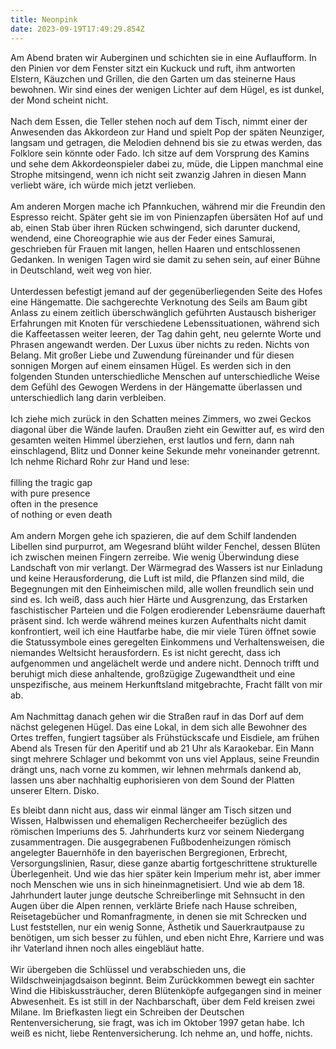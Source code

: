 ```yaml
---
title: Neonpink
date: 2023-09-19T17:49:29.854Z
---
```

Am Abend braten wir Auberginen und schichten sie in eine Auflaufform. In den Pinien vor dem Fenster sitzt ein Kuckuck und ruft, ihm antworten Elstern, Käuzchen und Grillen, die den Garten um das steinerne Haus bewohnen. Wir sind eines der wenigen Lichter auf dem Hügel, es ist dunkel, der Mond scheint nicht.\
\
Nach dem Essen, die Teller stehen noch auf dem Tisch, nimmt einer der Anwesenden das Akkordeon zur Hand und spielt Pop der späten Neunziger, langsam und getragen, die Melodien dehnend bis sie zu etwas werden, das Folklore sein könnte oder Fado. Ich sitze auf dem Vorsprung des Kamins und sehe dem Akkordeonspieler dabei zu, müde, die Lippen manchmal eine Strophe mitsingend, wenn ich nicht seit zwanzig Jahren in diesen Mann verliebt wäre, ich würde mich jetzt verlieben.\
\
Am anderen Morgen mache ich Pfannkuchen, während mir die Freundin den Espresso reicht. Später geht sie im von Pinienzapfen übersäten Hof auf und ab, einen Stab über ihren Rücken schwingend, sich darunter duckend, wendend, eine Choreographie wie aus der Feder eines Samurai, geschrieben für Frauen mit langen, hellen Haaren und entschlossenen Gedanken. In wenigen Tagen wird sie damit zu sehen sein, auf einer Bühne in Deutschland, weit weg von hier.\
\
Unterdessen befestigt jemand auf der gegenüberliegenden Seite des Hofes eine Hängematte. Die sachgerechte Verknotung des Seils am Baum gibt Anlass zu einem zeitlich überschwänglich geführten Austausch bisheriger Erfahrungen mit Knoten für verschiedene Lebenssituationen, während sich die Kaffeetassen weiter leeren, der Tag dahin geht, neu gelernte Worte und Phrasen angewandt werden. Der Luxus über nichts zu reden. Nichts von Belang. Mit großer Liebe und Zuwendung füreinander und für diesen sonnigen Morgen auf einem einsamen Hügel. Es werden sich in den folgenden Stunden unterschiedliche Menschen auf unterschiedliche Weise dem Gefühl des Gewogen Werdens in der Hängematte überlassen und unterschiedlich lang darin verbleiben.\
\
Ich ziehe mich zurück in den Schatten meines Zimmers, wo zwei Geckos diagonal über die Wände laufen. Draußen zieht ein Gewitter auf, es wird den gesamten weiten Himmel überziehen, erst lautlos und fern, dann nah einschlagend, Blitz und Donner keine Sekunde mehr voneinander getrennt. Ich nehme Richard Rohr zur Hand und lese:\
\
filling the tragic gap\
with pure presence\
often in the presence\
of nothing or even death\
\
Am andern Morgen gehe ich spazieren, die auf dem Schilf landenden Libellen sind purpurrot, am Wegesrand blüht wilder Fenchel, dessen Blüten ich zwischen meinen Fingern zerreibe. Wie wenig Überwindung diese Landschaft von mir verlangt. Der Wärmegrad des Wassers ist nur Einladung und keine Herausforderung, die Luft ist mild, die Pflanzen sind mild, die Begegnungen mit den Einheimischen mild, alle wollen freundlich sein und sind es. Ich weiß, dass auch hier Härte und Ausgrenzung, das Erstarken faschistischer Parteien und die Folgen erodierender Lebensräume dauerhaft präsent sind. Ich werde während meines kurzen Aufenthalts nicht damit konfrontiert, weil ich eine Hautfarbe habe, die mir viele Türen öffnet sowie die Statussymbole eines geregelten Einkommens und Verhaltensweisen, die niemandes Weltsicht herausfordern. Es ist nicht gerecht, dass ich aufgenommen und angelächelt werde und andere nicht. Dennoch trifft und beruhigt mich diese anhaltende, großzügige Zugewandtheit und eine unspezifische, aus meinem Herkunftsland mitgebrachte, Fracht fällt von mir ab.\
\
Am Nachmittag danach gehen wir die Straßen rauf in das Dorf auf dem nächst gelegenen Hügel. Das eine Lokal, in dem sich alle Bewohner des Ortes treffen, fungiert tagsüber als Frühstückscafe und Eisdiele, am frühen Abend als Tresen für den Aperitif und ab 21 Uhr als Karaokebar. Ein Mann singt mehrere Schlager und bekommt von uns viel Applaus, seine Freundin drängt uns, nach vorne zu kommen, wir lehnen mehrmals dankend ab, lassen uns aber nachhaltig euphorisieren von dem Sound der Platten unserer Eltern. Disko. 

Es bleibt dann nicht aus, dass wir einmal länger am Tisch sitzen und Wissen, Halbwissen und ehemaligen Rechercheeifer bezüglich des römischen Imperiums des 5. Jahrhunderts kurz vor seinem Niedergang zusammentragen. Die ausgegrabenen Fußbodenheizungen römisch angelegter Bauernhöfe in den bayerischen Bergregionen, Erbrecht, Versorgungslinien, Rasur, diese ganze abartig fortgeschrittene strukturelle Überlegenheit. Und wie das hier später kein Imperium mehr ist, aber immer noch Menschen wie uns in sich hineinmagnetisiert. Und wie ab dem 18. Jahrhundert lauter junge deutsche Schreiberlinge mit Sehnsucht in den Augen über die Alpen rennen, verklärte Briefe nach Hause schreiben, Reisetagebücher und Romanfragmente, in denen sie mit Schrecken und Lust feststellen, nur ein wenig Sonne, Ästhetik und Sauerkrautpause zu benötigen, um sich besser zu fühlen, und eben nicht Ehre, Karriere und was ihr Vaterland ihnen noch alles eingebläut hatte.\
\
Wir übergeben die Schlüssel und verabschieden uns, die Wildschweinjagdsaison beginnt. Beim Zurückkommen bewegt ein sachter Wind die Hibiskussträucher, deren Blütenköpfe aufgegangen sind in meiner Abwesenheit. Es ist still in der Nachbarschaft, über dem Feld kreisen zwei Milane. Im Briefkasten liegt ein Schreiben der Deutschen Rentenversicherung, sie fragt, was ich im Oktober 1997 getan habe. Ich weiß es nicht, liebe Rentenversicherung. Ich nehme an, und hoffe, nichts.